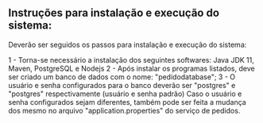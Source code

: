 ## Instruções para instalação e execução do sistema:

Deverão ser seguidos os passos para instalação e execução do sistema:

1 - Torna-se necessário a instalação dos seguintes softwares: Java JDK 11, Maven, PostgreSQL e Nodejs
2 - Após instalar os programas listados, deve ser criado um banco de dados com o nome: "pedidodatabase";
3 - O usuário e senha configurados para o banco deverão ser "postgres" e "postgres" respectivamente (usuário e senha padrão)
    Caso o usuário e senha configurados sejam diferentes, também pode ser feita a mudança dos mesmo no arquivo "application.properties"
    do serviço de pedidos.











